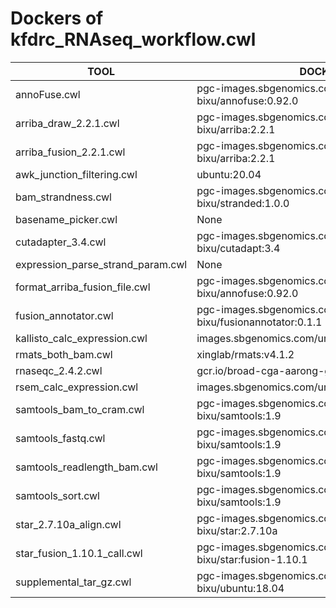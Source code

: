 # Dockers of kfdrc_RNAseq_workflow.cwl

TOOL|DOCKER
-|-
annoFuse.cwl|pgc-images.sbgenomics.com/d3b-bixu/annofuse:0.92.0
arriba_draw_2.2.1.cwl|pgc-images.sbgenomics.com/d3b-bixu/arriba:2.2.1
arriba_fusion_2.2.1.cwl|pgc-images.sbgenomics.com/d3b-bixu/arriba:2.2.1
awk_junction_filtering.cwl|ubuntu:20.04
bam_strandness.cwl|pgc-images.sbgenomics.com/d3b-bixu/stranded:1.0.0
basename_picker.cwl|None
cutadapter_3.4.cwl|pgc-images.sbgenomics.com/d3b-bixu/cutadapt:3.4
expression_parse_strand_param.cwl|None
format_arriba_fusion_file.cwl|pgc-images.sbgenomics.com/d3b-bixu/annofuse:0.92.0
fusion_annotator.cwl|pgc-images.sbgenomics.com/d3b-bixu/fusionannotator:0.1.1
kallisto_calc_expression.cwl|images.sbgenomics.com/uros_sipetic/kallisto:0.43.1
rmats_both_bam.cwl|xinglab/rmats:v4.1.2
rnaseqc_2.4.2.cwl|gcr.io/broad-cga-aarong-gtex/rnaseqc:2.4.2
rsem_calc_expression.cwl|images.sbgenomics.com/uros_sipetic/rsem:1.3.1
samtools_bam_to_cram.cwl|pgc-images.sbgenomics.com/d3b-bixu/samtools:1.9
samtools_fastq.cwl|pgc-images.sbgenomics.com/d3b-bixu/samtools:1.9
samtools_readlength_bam.cwl|pgc-images.sbgenomics.com/d3b-bixu/samtools:1.9
samtools_sort.cwl|pgc-images.sbgenomics.com/d3b-bixu/samtools:1.9
star_2.7.10a_align.cwl|pgc-images.sbgenomics.com/d3b-bixu/star:2.7.10a
star_fusion_1.10.1_call.cwl|pgc-images.sbgenomics.com/d3b-bixu/star:fusion-1.10.1
supplemental_tar_gz.cwl|pgc-images.sbgenomics.com/d3b-bixu/ubuntu:18.04
